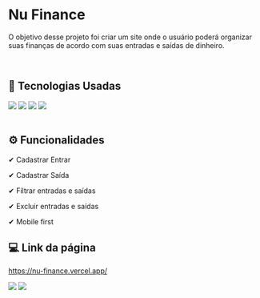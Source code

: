 # Nu Finance
<p>O objetivo desse projeto foi criar um site onde o usuário poderá organizar suas finanças de acordo com suas entradas e saídas de dinheiro.<p/><br>

## 🚀 Tecnologias Usadas
<div>
    <img src="https://img.shields.io/badge/React-20232A?style=for-the-badge&logo=react&logoColor=61DAFB" /> 
    <img src="https://img.shields.io/badge/JavaScript-323330?style=for-the-badge&logo=javascript&logoColor=F7DF1E" /> 
    <img src="https://img.shields.io/badge/CSS3-1572B6?style=for-the-badge&logo=css3&logoColor=white" /> 
    <img src="https://img.shields.io/badge/HTML5-E34F26?style=for-the-badge&logo=html5&logoColor=white" /> 
</div><br>

## ⚙ Funcionalidades
<p>✔ Cadastrar Entrar</p>
<p>✔ Cadastrar Saída</p>
<p>✔ Filtrar entradas e saídas</p>
<p>✔ Excluir entradas e saídas</p>
<p>✔ Mobile first</p>

## 💻 Link da página
https://nu-finance.vercel.app/


<a href="mailto:diogosoarespeixoto41@gmail.com"><img src="https://img.shields.io/badge/Gmail-D14836?style=for-the-badge&logo=gmail&logoColor=white"></a>
<a href="https://www.linkedin.com/in/diogo-soares-peixoto"><img src="https://img.shields.io/badge/LinkedIn-0077B5?style=for-the-badge&logo=linkedin&logoColor=white"></a>
